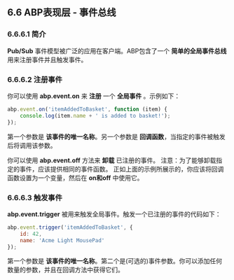 ## 6.6 ABP表现层 - 事件总线

### 6.6.6.1 简介

**Pub/Sub** 事件模型被广泛的应用在客户端。ABP包含了一个 **简单的全局事件总线** 用来注册事件并且触发事件。

### 6.6.6.2 注册事件

你可以使用 **abp.event.on** 来 **注册** 一个 **全局事件** 。示例如下：

```javascript
abp.event.on('itemAddedToBasket', function (item) {
    console.log(item.name + ' is added to basket!');
});
```

第一个参数是 **该事件的唯一名称**。另一个参数是 **回调函数**，当指定的事件被触发后将调用该参数。

你可以使用 **abp.event.off** 方法来 **卸载** 已注册的事件。
注意：为了能够卸载指定的事件，应该提供相同的事件函数。
正如上面的示例所展示的，你应该将回调函数设置为一个变量，然后在 **on和off** 中使用它。

### 6.6.6.3 触发事件

**abp.event.trigger** 被用来触发全局事件。触发一个已注册的事件的代码如下：

```javascript
abp.event.trigger('itemAddedToBasket', {
    id: 42,
    name: 'Acme Light MousePad'
});
```

第一个参数是 **该事件的唯一名称**。第二个是(可选的)事件参数。你可以添加任何数量的参数，并且在回调方法中获得它们。



